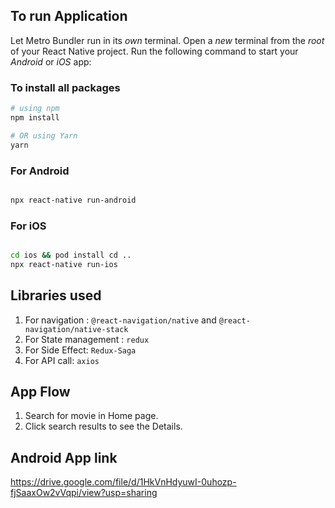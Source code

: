 ## To run  Application

Let Metro Bundler run in its _own_ terminal. Open a _new_ terminal from the _root_ of your React Native project. Run the following command to start your _Android_ or _iOS_ app:

### To install all packages

```bash
# using npm
npm install 

# OR using Yarn
yarn 

```
### For Android

```bash

npx react-native run-android

```

### For iOS

```bash

cd ios && pod install cd ..
npx react-native run-ios

```
## Libraries used
1. For navigation :  `@react-navigation/native`  and `@react-navigation/native-stack`
2. For State management : `redux`
3. For Side Effect: `Redux-Saga`
4. For API call: `axios`

## App Flow
1. Search for movie in Home page.
2. Click search results to see the Details.


## Android App link
https://drive.google.com/file/d/1HkVnHdyuwI-0uhozp-fjSaaxOw2vVqpi/view?usp=sharing


